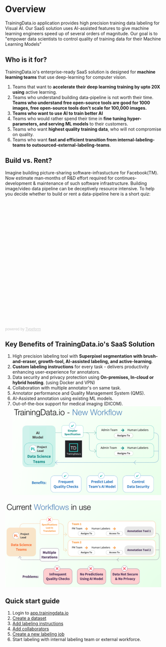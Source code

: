 # Overview
TrainingData.io application provides high precision training data labeling for Visual AI. Our SaaS solution uses AI-assisted features to give machine learning engineers speed up of several orders of magnitude. Our goal is to "empower data scientists to control quality of training data for their Machine Learning Models"

## Who is it for?

TrainingData.io's enterprise-ready SaaS solution is designed for <b>machine learning teams</b> that use deep-learning for computer vision.

1. Teams that want to <b>accelerate their deep learning training by upto 20X using</b> active learning.
2. Teams who understand building data-pipeline is not worth their time. <b>Teams who understand free open-source tools are good for 1000 images, free open-source tools don't scale for 100,000 images.</b>
3. <b>Teams who want to use AI to train better AI</b>
4. Teams who would rather spend their time in <b>fine tuning hyper-parameters, and serving ML models</b> to their customers.
5. Teams who want <b>highest quality training data</b>, who will not compromise on quality.
6. Teams who want <b>fast and efficient transition from internal-labeling-teams to outsourced-external-labeling-teams</b>.

## Build vs. Rent?

Imagine building picture-sharing software-infrastucture for Facebook(TM). Now estimate man-months of R&D effort required for continues-development & maintenance of such software infrastructure. Building image/video data pipeline can be deceptively resource intensive. To help you decide whether to build or rent a data-pipeline here is a short quiz:

<div class="typeform-widget" data-url="https://gauravgupta643490.typeform.com/to/PRt03s" style="width: 100%; height: 400px;"></div> <script> (function() { var qs,js,q,s,d=document, gi=d.getElementById, ce=d.createElement, gt=d.getElementsByTagName, id="typef_orm", b="https://embed.typeform.com/"; if(!gi.call(d,id)) { js=ce.call(d,"script"); js.id=id; js.src=b+"embed.js"; q=gt.call(d,"script")[0]; q.parentNode.insertBefore(js,q) } })() </script> <div style="font-family: Sans-Serif;font-size: 12px;color: #999;opacity: 0.5; padding-top: 5px;"> powered by <a href="https://admin.typeform.com/signup?utm_campaign=PRt03s&utm_source=typeform.com-01D8JX6M71PNHS6C4XNPQ4S2EK-free&utm_medium=typeform&utm_content=typeform-embedded-poweredbytypeform&utm_term=EN" style="color: #999" target="_blank">Typeform</a> </div> 

## Key Benefits of TrainingData.io's SaaS Solution

1. High precision labeling tool with <b>Superpixel segmentation with brush-and-eraser, growth-tool, AI-assisted labeling, and active-learning</b>.
2. <b>Custom labeling instructions</b> for every task - delivers productivity enhancing user-experience for annotators.
3. Data security and privacy protection using <b>On-premises, In-cloud or hybrid hosting</b>. (using Docker and VPN)
4. Collaboration with multiple annotator's on same task.
5. Annotator performance and Quality Management System (QMS).
6. AI-Assisted annotation using existing ML models.
7. Out-of-the-box support for medical imaging (DICOM).
![Key Benefits of TrainingData.io](/assets/images/2bbda76-NewWorkflow.png)

![Old Workflow](/assets/images/4108b7a-CurrentWorkflow.png)

## Quick start guide
1. Login to [app.trainingdata.io](https://app.trainingdata.io)
2. [Create a dataset](https://app.trainingdata.io/dataset/add)
3. [Add labeling instructions](https://app.trainingdata.io/label/add)
4. [Add collaborators](https://app.trainingdata.io/collaborators/add)
5. [Create a new labeling job](https://app.trainingdata.io/task/add)
6. Start labeling with internal labeling team or external workforce.

